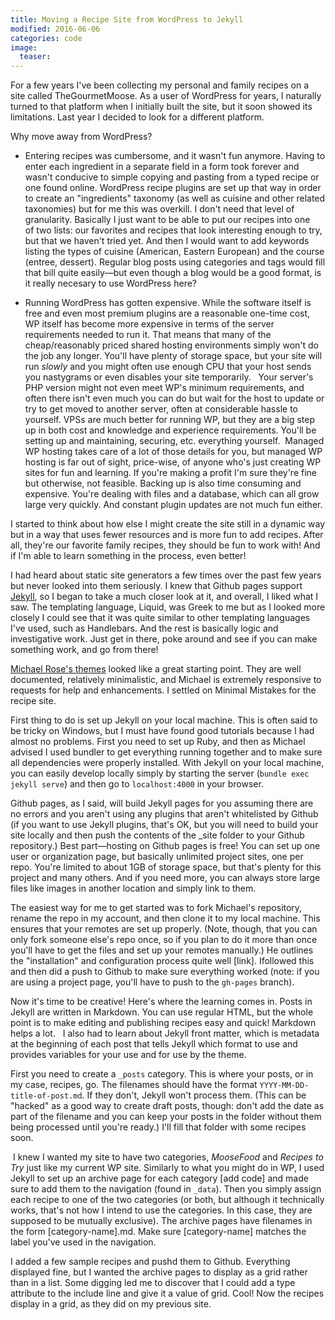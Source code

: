 ```yaml
---
title: Moving a Recipe Site from WordPress to Jekyll
modified: 2016-06-06
categories: code
image:
  teaser: 
---
```


For a few years I've been collecting my personal and family recipes on a site called TheGourmetMoose. As a user of WordPress for years, I naturally turned to that platform when I initially built the site, but it soon showed its limitations. Last year I decided to look for a different platform.

Why move away from WordPress?

- Entering recipes was cumbersome, and it wasn't fun anymore. Having to enter each ingredient in a separate field in a form took forever and wasn't conducive to simple copying and pasting from a typed recipe or one found online. WordPress recipe plugins are set up that way in order to create an "ingredients" taxonomy (as well as cuisine and other related taxonomies) but for me this was overkill. I don't need that level of granularity. Basically I just want to be able to put our recipes into one of two lists: our favorites and recipes that look interesting enough to try, but that we haven't tried yet. And then I would want to add keywords listing the types of cuisine (American, Eastern European) and the course (entree, dessert). Regular blog posts using categories and tags would fill that bill quite easily—but even though a blog would be a good format, is it really necesary to use WordPress here?

- Running WordPress has gotten expensive. While the software itself is free and even most premium plugins are a reasonable one-time cost, WP itself has become more expensive in terms of the server requirements needed to run it. That means that many of the cheap/reasonably priced shared hosting environments simply won't do the job any longer. You'll have plenty of storage space, but your site will run *slowly* and you might often use enough CPU that your host sends you nastygrams or even disables your site temporarily.   Your server's PHP version might not even meet WP's minimum requirements, and often there isn't even much you can do but wait for the host to update or try to get moved to another server, often at considerable hassle to yourself. VPSs are much better for running WP, but they are a big step up in both cost and knowledge and experience requirements. You'll be setting up and maintaining, securing, etc. everything yourself.  Managed WP hosting takes care of a lot of those details for you, but managed WP hosting is far out of sight, price-wise, of anyone who's just creating WP sites for fun and learning. If you're making a profit I'm sure they're fine but otherwise, not feasible. Backing up is also time consuming and expensive. You're dealing with files and a database, which can all grow large very quickly. And constant plugin updates are not much fun either.

I started to think about how else I might create the site still in a dynamic way but in a way that uses fewer resources and is more fun to add recipes. After all, they're our favorite family recipes, they should be fun to work with! And if I'm able to learn something in the process, even better!

I had heard about static site generators a few times over the past few years but never looked into them seriously. I knew that Github pages support [Jekyll](https://jekyllrb.com/), so I began to take a much closer look at it, and overall, I liked what I saw. The templating language, Liquid, was Greek to me but as I looked more closely I could see that it was quite similar to other templating languages I've used, such as Handlebars. And the rest is basically logic and investigative work. Just get in there, poke around and see if you can make something work, and go from there!

[Michael Rose's themes](https://mademistakes.com/work/jekyll-themes/) looked like a great starting point. They are well documented, relatively minimalistic, and Michael is extremely responsive to requests for help and enhancements. I settled on Minimal Mistakes for the recipe site.

First thing to do is set up Jekyll on your local machine. This is often said to be tricky on Windows, but I must have found good tutorials because I had almost no problems. First you need to set up Ruby, and then as Michael advised I used bundler to get everything running together and to make sure all dependencies were properly installed. With Jekyll on your local machine, you can easily develop locally simply by starting the server (```bundle exec jekyll serve```) and then go to ```localhost:4000``` in your browser.

Github pages, as I said, will build Jekyll pages for you assuming there are no errors and you aren't using any plugins that aren't whitelisted by Github (if you want to use Jekyll plugins, that's OK, but you will need to build your site locally and then push the contents of the _site folder to your Github repository.) Best part—hosting on Github pages is free! You can set up one user or organization page, but basically unlimited project sites, one per repo. You're limited to about 1GB of storage space, but that's plenty for this project and many others. And if you need more, you can always store large files like images in another location and simply link to them.

The easiest way for me to get started was to fork Michael's repository, rename the repo in my account, and then clone it to my local machine. This ensures that your remotes are set up properly. (Note, though, that you can only fork someone else's repo once, so if you plan to do it more than once you'll have to get the files and set up your remotes manually.) He outlines the "installation" and configuration process quite well [link]. Ifollowed this and then did a push to Github to make sure everything worked (note: if you are using a project page, you'll have to push to the ```gh-pages``` branch).

Now it's time to be creative! Here's where the learning comes in. Posts in Jekyll are written in Markdown. You can use regular HTML, but the whole point is to make editing and publishing recipes easy and quick! Markdown helps a lot.  
I also had to learn about Jekyll front matter, which is metadata at the beginning of each post that tells Jekyll which format to use and provides variables for your use and for use by the theme.

First you need to create a ```_posts``` category. This is where your posts, or in my case, recipes, go. The filenames should have the format ```YYYY-MM-DD-title-of-post.md```. If they don't, Jekyll won't process them. (This can be "hacked" as a good way to create draft posts, though: don't add the date as part of the filename and you can keep your posts in the folder without them being processed until you're ready.) I'll fill that folder with some recipes soon.

 I knew I wanted my site to have two categories, *MooseFood* and *Recipes to Try* just like my current WP site. Similarly to what you might do in WP, I used Jekyll to set up an archive page for each category [add code] and made sure to add them to the navigation (found in ```_data```). Then you simply assign each recipe to one of the two categories (or both, but although it technically works, that's not how I intend to use the categories. In this case, they are supposed to be mutually exclusive). The archive pages have filenames in the form [category-name].md. Make sure [category-name] matches the label you've used in the navigation.  

I added a few sample recipes and pushd them to Github. Everything displayed fine, but I wanted the archive pages to display as a grid rather than in a list. Some digging led me to discover that I could add a type attribute to the include line and give it a value of grid. Cool! Now the recipes display in a grid, as they did on my previous site.

